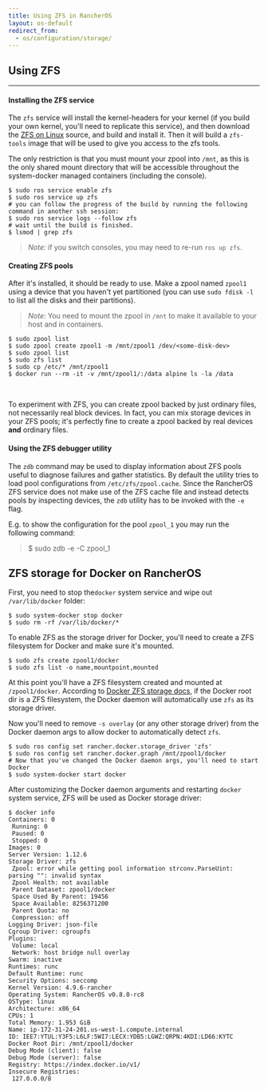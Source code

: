```yaml
---
title: Using ZFS in RancherOS
layout: os-default
redirect_from:
  - os/configuration/storage/
---
```


## Using ZFS
---

#### Installing the ZFS service

The `zfs` service will install the kernel-headers for your kernel (if you build your own kernel, you'll need to replicate this service), and then download the [ZFS on Linux]() source, and build and install it. Then it will build a `zfs-tools` image that will be used to give you access to the zfs tools.

The only restriction is that you must mount your zpool into `/mnt`, as this is the only shared mount directory that will be accessible throughout the system-docker managed containers (including the console).


```
$ sudo ros service enable zfs
$ sudo ros service up zfs
# you can follow the progress of the build by running the following command in another ssh session:
$ sudo ros service logs --follow zfs
# wait until the build is finished.
$ lsmod | grep zfs
```

> *Note:* if you switch consoles, you may need to re-run `ros up zfs`.

#### Creating ZFS pools

After it's installed, it should be ready to use. Make a zpool named `zpool1` using a device that you haven't yet partitioned (you can use `sudo fdisk -l` to list all the disks and their partitions).

> *Note:* You need to mount the zpool in `/mnt` to make it available to your host and in containers.


```
$ sudo zpool list
$ sudo zpool create zpool1 -m /mnt/zpool1 /dev/<some-disk-dev>
$ sudo zpool list
$ sudo zfs list
$ sudo cp /etc/* /mnt/zpool1
$ docker run --rm -it -v /mnt/zpool1/:/data alpine ls -la /data
```

<br>

To experiment with ZFS, you can create zpool backed by just ordinary files, not necessarily real block devices. In fact, you can mix storage devices in your ZFS pools; it's perfectly fine to create a zpool backed by real devices **and** ordinary files.

#### Using the ZFS debugger utility

The `zdb` command may be used to display information about ZFS pools useful to diagnose failures and gather statistics. By default the utility tries to load pool configurations from `/etc/zfs/zpool.cache`. Since the RancherOS ZFS service does not make use of the ZFS cache file and instead detects pools by inspecting devices, the `zdb` utility has to be invoked with the `-e` flag.

E.g. to show the configuration for the pool `zpool_1` you may run the following command:

> $ sudo zdb -e -C zpool_1


## ZFS storage for Docker on RancherOS

First, you need to stop  the`docker` system service and wipe out `/var/lib/docker` folder:

```
$ sudo system-docker stop docker
$ sudo rm -rf /var/lib/docker/*
```

To enable ZFS as the storage driver for Docker, you'll need to create a ZFS filesystem for Docker and make sure it's mounted.

```
$ sudo zfs create zpool1/docker
$ sudo zfs list -o name,mountpoint,mounted
```

At this point you'll have a ZFS filesystem created and mounted at `/zpool1/docker`. According to [Docker ZFS storage docs](https://docs.docker.com/engine/userguide/storagedriver/zfs-driver/), if the Docker root dir is a ZFS filesystem, the Docker daemon will automatically use `zfs` as its storage driver.

Now you'll need to remove `-s overlay` (or any other storage driver) from the Docker daemon args to allow docker to automatically detect `zfs`.

```
$ sudo ros config set rancher.docker.storage_driver 'zfs'
$ sudo ros config set rancher.docker.graph /mnt/zpool1/docker
# Now that you've changed the Docker daemon args, you'll need to start Docker
$ sudo system-docker start docker
```

After customizing the Docker daemon arguments and restarting `docker` system service, ZFS will be used as Docker storage driver:

```
$ docker info
Containers: 0
 Running: 0
 Paused: 0
 Stopped: 0
Images: 0
Server Version: 1.12.6
Storage Driver: zfs
 Zpool: error while getting pool information strconv.ParseUint: parsing "": invalid syntax
 Zpool Health: not available
 Parent Dataset: zpool1/docker
 Space Used By Parent: 19456
 Space Available: 8256371200
 Parent Quota: no
 Compression: off
Logging Driver: json-file
Cgroup Driver: cgroupfs
Plugins:
 Volume: local
 Network: host bridge null overlay
Swarm: inactive
Runtimes: runc
Default Runtime: runc
Security Options: seccomp
Kernel Version: 4.9.6-rancher
Operating System: RancherOS v0.8.0-rc8
OSType: linux
Architecture: x86_64
CPUs: 1
Total Memory: 1.953 GiB
Name: ip-172-31-24-201.us-west-1.compute.internal
ID: IEE7:YTUL:Y3F5:L6LF:5WI7:LECX:YDB5:LGWZ:QRPN:4KDI:LD66:KYTC
Docker Root Dir: /mnt/zpool1/docker
Debug Mode (client): false
Debug Mode (server): false
Registry: https://index.docker.io/v1/
Insecure Registries:
 127.0.0.0/8

```
